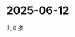 # 2025-06-12

共 0 条

<!-- BEGIN ZHIHUQUESTIONS -->
<!-- 最后更新时间 Thu Jun 12 2025 05:10:59 GMT+0800 (China Standard Time) -->

<!-- END ZHIHUQUESTIONS -->
